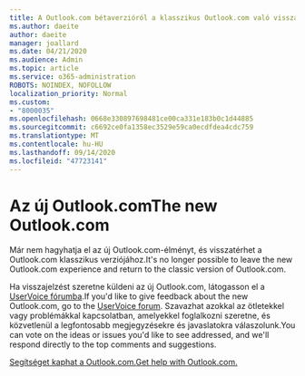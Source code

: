 ```yaml
---
title: A Outlook.com bétaverzióról a klasszikus Outlook.com való visszalépés kérése
ms.author: daeite
author: daeite
manager: joallard
ms.date: 04/21/2020
ms.audience: Admin
ms.topic: article
ms.service: o365-administration
ROBOTS: NOINDEX, NOFOLLOW
localization_priority: Normal
ms.custom:
- "8000035"
ms.openlocfilehash: 0668e330897698481ce00ca331e183b0c1d44885
ms.sourcegitcommit: c6692ce0fa1358ec3529e59ca0ecdfdea4cdc759
ms.translationtype: MT
ms.contentlocale: hu-HU
ms.lasthandoff: 09/14/2020
ms.locfileid: "47723141"
---
```

# <a name="the-new-outlookcom"></a><span data-ttu-id="17e5d-102">Az új Outlook.com</span><span class="sxs-lookup"><span data-stu-id="17e5d-102">The new Outlook.com</span></span>

<span data-ttu-id="17e5d-103">Már nem hagyhatja el az új Outlook.com-élményt, és visszatérhet a Outlook.com klasszikus verziójához.</span><span class="sxs-lookup"><span data-stu-id="17e5d-103">It's no longer possible to leave the new Outlook.com experience and return to the classic version of Outlook.com.</span></span>

<span data-ttu-id="17e5d-104">Ha visszajelzést szeretne küldeni az új Outlook.com, látogasson el a [UserVoice fórumba](https://go.microsoft.com/fwlink/p/?linkid=851599).</span><span class="sxs-lookup"><span data-stu-id="17e5d-104">If you'd like to give feedback about the new Outlook.com, go to the [UserVoice forum](https://go.microsoft.com/fwlink/p/?linkid=851599).</span></span> <span data-ttu-id="17e5d-105">Szavazhat azokkal az ötletekkel vagy problémákkal kapcsolatban, amelyekkel foglalkozni szeretne, és közvetlenül a legfontosabb megjegyzésekre és javaslatokra válaszolunk.</span><span class="sxs-lookup"><span data-stu-id="17e5d-105">You can vote on the ideas or issues you'd like to see addressed, and we'll respond directly to the top comments and suggestions.</span></span>

[<span data-ttu-id="17e5d-106">Segítséget kaphat a Outlook.com.</span><span class="sxs-lookup"><span data-stu-id="17e5d-106">Get help with Outlook.com.</span></span>](https://support.office.com/article/40676ad0-c831-45ac-a023-5be633be798d?wt.mc_id=Office_Outlook_com_Alchemy)
